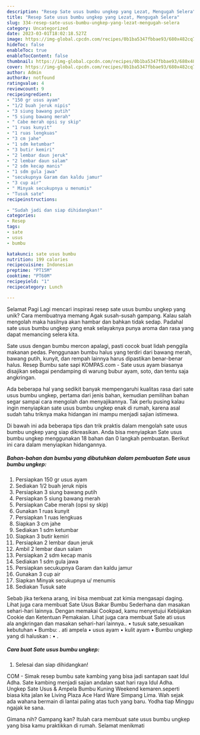 ```yaml
---
description: "Resep Sate usus bumbu ungkep yang Lezat, Mengugah Selera"
title: "Resep Sate usus bumbu ungkep yang Lezat, Mengugah Selera"
slug: 334-resep-sate-usus-bumbu-ungkep-yang-lezat-mengugah-selera
category: Uncategorized
date: 2023-03-01T18:02:18.527Z
image: https://img-global.cpcdn.com/recipes/0b1ba5347fbbae93/680x482cq70/sate-usus-bumbu-ungkep-foto-resep-utama.jpg
hideToc: false
enableToc: true
enableTocContent: false
thumbnail: https://img-global.cpcdn.com/recipes/0b1ba5347fbbae93/680x482cq70/sate-usus-bumbu-ungkep-foto-resep-utama.jpg
cover: https://img-global.cpcdn.com/recipes/0b1ba5347fbbae93/680x482cq70/sate-usus-bumbu-ungkep-foto-resep-utama.jpg
author: Admin
authorAv: notfound
ratingvalue: 4
reviewcount: 9
recipeingredient:
- "150 gr usus ayam"
- "1/2 buah jeruk nipis"
- "3 siung bawang putih"
- "5 siung bawang merah"
- " Cabe merah opsi sy skip"
- "1 ruas kunyit"
- "1 ruas lengkuas"
- "3 cm jahe"
- "1 sdm ketumbar"
- "3 butir kemiri"
- "2 lembar daun jeruk"
- "2 lembar daun salam"
- "2 sdm kecap manis"
- "1 sdm gula jawa"
- "secukupnya Garam dan kaldu jamur"
- "3 cup air"
- " Minyak secukupnya u menumis"
- "Tusuk sate"
recipeinstructions:

- "Sudah jadi dan siap dihidangkan!"
categories:
- Resep
tags:
- sate
- usus
- bumbu

katakunci: sate usus bumbu 
nutrition: 199 calories
recipecuisine: Indonesian
preptime: "PT15M"
cooktime: "PT60M"
recipeyield: "1"
recipecategory: Lunch

---
```



Selamat Pagi Lagi mencari inspirasi resep sate usus bumbu ungkep yang unik? Cara membuatnya memang Agak susah-susah gampang. Kalau salah mengolah maka hasilnya akan hambar dan bahkan tidak sedap. Padahal sate usus bumbu ungkep yang enak selayaknya punya aroma dan rasa yang dapat memancing selera kita.


Sate usus dengan bumbu mercon apalagi, pasti cocok buat lidah penggila makanan pedas. Penggunaan bumbu halus yang terdiri dari bawang merah, bawang putih, kunyit, dan rempah lainnya harus dipastikan benar-benar halus. Resep Bumbu sate sapi KOMPAS.com - Sate usus ayam biasanya disajikan sebagai pendamping di warung bubur ayam, soto, dan tentu saja angkringan.

Ada beberapa hal yang sedikit banyak mempengaruhi kualitas rasa dari sate usus bumbu ungkep, pertama dari jenis bahan, kemudian pemilihan bahan segar sampai cara mengolah dan menyajikannya. Tak perlu pusing kalau ingin menyiapkan sate usus bumbu ungkep enak di rumah, karena asal sudah tahu triknya maka hidangan ini mampu menjadi sajian istimewa.


Di bawah ini ada beberapa tips dan trik praktis dalam mengolah sate usus bumbu ungkep yang siap dikreasikan. Anda bisa menyiapkan Sate usus bumbu ungkep menggunakan 18 bahan dan 0 langkah pembuatan. Berikut ini cara dalam menyiapkan hidangannya.

<!--inarticleads1-->

##### Bahan-bahan dan bumbu yang dibutuhkan dalam pembuatan Sate usus bumbu ungkep:

1. Persiapkan 150 gr usus ayam
1. Sediakan 1/2 buah jeruk nipis
1. Persiapkan 3 siung bawang putih
1. Persiapkan 5 siung bawang merah
1. Persiapkan  Cabe merah (opsi sy skip)
1. Gunakan 1 ruas kunyit
1. Persiapkan 1 ruas lengkuas
1. Siapkan 3 cm jahe
1. Sediakan 1 sdm ketumbar
1. Siapkan 3 butir kemiri
1. Persiapkan 2 lembar daun jeruk
1. Ambil 2 lembar daun salam
1. Persiapkan 2 sdm kecap manis
1. Sediakan 1 sdm gula jawa
1. Persiapkan secukupnya Garam dan kaldu jamur
1. Gunakan 3 cup air
1. Siapkan  Minyak secukupnya u/ menumis
1. Sediakan Tusuk sate


Sebab jika terkena arang, ini bisa membuat zat kimia mengasapi daging. Lihat juga cara membuat Sate Usus Bakar Bumbu Sederhana dan masakan sehari-hari lainnya. Dengan memakai Cookpad, kamu menyetujui Kebijakan Cookie dan Ketentuan Pemakaian. Lihat juga cara membuat Sate ati usus ala angkringan dan masakan sehari-hari lainnya.. • tusuk sate,sesuaikan kebutuhan • Bumbu: . ati ampela • usus ayam • kulit ayam • Bumbu ungkep yang di haluskan : • . 

<!--inarticleads2-->

##### Cara buat Sate usus bumbu ungkep:


1. Selesai dan siap dihidangkan!

COM - Simak resep bumbu sate kambing yang bisa jadi santapan saat Idul Adha. Sate kambing menjadi sajian andalan saat hari raya Idul Adha. Ungkep Sate Usus &amp; Ampela Bumbu Kuning Weekend kemaren.seperti biasa kita jalan ke Living Plaza Ace Hard Ware Simpang Lima. Wah sejak ada wahana bermain di lantai paling atas tuch yang baru. Yodha tiap Minggu ngajak ke sana. 

Gimana nih? Gampang kan? Itulah cara membuat sate usus bumbu ungkep yang bisa kamu praktikkan di rumah. Selamat menikmati
